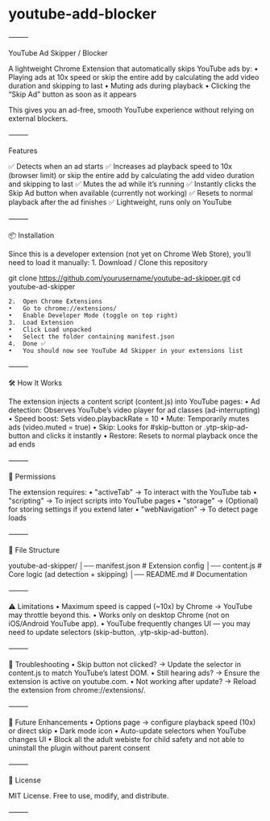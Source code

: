 # youtube-add-blocker

⸻

YouTube Ad Skipper / Blocker

A lightweight Chrome Extension that automatically skips YouTube ads by:
	•	Playing ads at 10x speed or skip the entire add by calculating the add video duration and skipping to last
	•	Muting ads during playback
	•	Clicking the “Skip Ad” button as soon as it appears

This gives you an ad-free, smooth YouTube experience without relying on external blockers.

⸻

Features

✅ Detects when an ad starts
✅ Increases ad playback speed to 10x (browser limit) or skip the entire add by calculating the add video duration and skipping to last
✅ Mutes the ad while it’s running
✅ Instantly clicks the Skip Ad button when available (currently not working)
✅ Resets to normal playback after the ad finishes
✅ Lightweight, runs only on YouTube

⸻

📦 Installation

Since this is a developer extension (not yet on Chrome Web Store), you’ll need to load it manually:
	1.	Download / Clone this repository

git clone https://github.com/yourusername/youtube-ad-skipper.git
cd youtube-ad-skipper


	2.	Open Chrome Extensions
	•	Go to chrome://extensions/
	•	Enable Developer Mode (toggle on top right)
	3.	Load Extension
	•	Click Load unpacked
	•	Select the folder containing manifest.json
	4.	Done ✅
	•	You should now see YouTube Ad Skipper in your extensions list

⸻

🛠️ How It Works

The extension injects a content script (content.js) into YouTube pages:
	•	Ad detection: Observes YouTube’s video player for ad classes (ad-interrupting)
	•	Speed boost: Sets video.playbackRate = 10
	•	Mute: Temporarily mutes ads (video.muted = true)
	•	Skip: Looks for #skip-button or .ytp-skip-ad-button and clicks it instantly
	•	Restore: Resets to normal playback once the ad ends

⸻

🔑 Permissions

The extension requires:
	•	"activeTab" → To interact with the YouTube tab
	•	"scripting" → To inject scripts into YouTube pages
	•	"storage" → (Optional) for storing settings if you extend later
	•	"webNavigation" → To detect page loads

⸻

📂 File Structure

youtube-ad-skipper/
│── manifest.json      # Extension config
│── content.js         # Core logic (ad detection + skipping)
│── README.md          # Documentation


⸻

⚠️ Limitations
	•	Maximum speed is capped (~10x) by Chrome → YouTube may throttle beyond this.
	•	Works only on desktop Chrome (not on iOS/Android YouTube app).
	•	YouTube frequently changes UI — you may need to update selectors (skip-button, .ytp-skip-ad-button).

⸻

🐞 Troubleshooting
	•	Skip button not clicked?
→ Update the selector in content.js to match YouTube’s latest DOM.
	•	Still hearing ads?
→ Ensure the extension is active on youtube.com.
	•	Not working after update?
→ Reload the extension from chrome://extensions/.

⸻

🔮 Future Enhancements
	•	Options page → configure playback speed (10x) or direct skip
	•	Dark mode icon
	•	Auto-update selectors when YouTube changes UI
  •	Block all the adult webiste for child safety and not able to uninstall the plugin without parent consent

⸻

📝 License

MIT License. Free to use, modify, and distribute.

⸻
